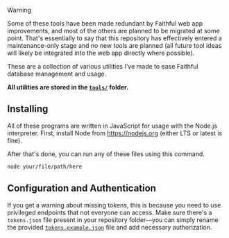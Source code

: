 > [!WARNING]
> Some of these tools have been made redundant by Faithful web app improvements, and most of the others are planned to be migrated at some point. That's essentially to say that this repository has effectively entered a maintenance-only stage and no new tools are planned (all future tool ideas will likely be integrated into the web app directly where possible).

These are a collection of various utilities I've made to ease Faithful database management and usage.

**All utilities are stored in the [`tools/`](./tools/) folder.**

## Installing

All of these programs are written in JavaScript for usage with the Node.js interpreter. First, install Node from https://nodejs.org (either LTS or latest is fine).

After that's done, you can run any of these files using this command.

```bash
node your/file/path/here
```

## Configuration and Authentication

If you get a warning about missing tokens, this is because you need to use privileged endpoints that not everyone can access. Make sure there's a `tokens.json` file present in your repository folder—you can simply rename the provided [`tokens.example.json`](./tokens.example.json) file and add necessary authorization.
